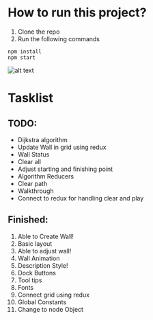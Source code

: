 # How to run this project?
1. Clone the repo
2. Run the following commands
```
npm install
npm start
```
![alt text](version1.png "Demo")

# Tasklist
## TODO:
- Dijkstra algorithm
- Update Wall in grid using redux
- Wall Status
- Clear all
- Adjust starting and finishing point
- Algorithm Reducers
- Clear path
- Walkthrough
- Connect to redux for handling clear and play


## Finished:
1. Able to Create Wall!
2. Basic layout
3. Able to adjust wall!
4. Wall Animation
5. Description Style!
6. Dock Buttons
7. Tool tips
8. Fonts
9. Connect grid using redux 
10. Global Constants
11. Change to node Object
